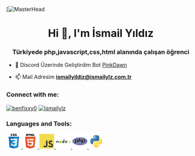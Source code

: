 [![MasterHead](https://cdn.discordapp.com/attachments/1155629901865562223/1155629949223436328/pd.png?ex=651a9982&is=65194802&hm=bc426fcdace03fedb7956b43c167a5b9157f833255d94c1d4b39355e809edb6c&)
<h1 align="center">Hi 👋, I'm İsmail Yıldız</h1>
<h3 align="center">Türkiyede php,javascript,css,html alanında çalışan öğrenci</h3>

- 🔭 Discord Üzerinde Geliştirdim Bot [PinkDawn](https://discord.com/invite/QXRsvepPhd)

- 📫 Mail Adresim **ismailyildiz@ismailylz.com.tr**

<h3 align="left">Connect with me:</h3>
<p align="left">
<a href="https://instagram.com/benfixxy0" target="blank"><img align="center" src="https://raw.githubusercontent.com/rahuldkjain/github-profile-readme-generator/master/src/images/icons/Social/instagram.svg" alt="benfixxy0" height="30" width="40" /></a>
<a href="https://discord.gg/ismailylz" target="blank"><img align="center" src="https://raw.githubusercontent.com/rahuldkjain/github-profile-readme-generator/master/src/images/icons/Social/discord.svg" alt="ismailylz" height="30" width="40" /></a>
</p>

<h3 align="left">Languages and Tools:</h3>
<p align="left"> <a href="https://www.w3schools.com/css/" target="_blank" rel="noreferrer"> <img src="https://raw.githubusercontent.com/devicons/devicon/master/icons/css3/css3-original-wordmark.svg" alt="css3" width="40" height="40"/> </a> <a href="https://www.w3.org/html/" target="_blank" rel="noreferrer"> <img src="https://raw.githubusercontent.com/devicons/devicon/master/icons/html5/html5-original-wordmark.svg" alt="html5" width="40" height="40"/> </a> <a href="https://developer.mozilla.org/en-US/docs/Web/JavaScript" target="_blank" rel="noreferrer"> <img src="https://raw.githubusercontent.com/devicons/devicon/master/icons/javascript/javascript-original.svg" alt="javascript" width="40" height="40"/> </a> <a href="https://nodejs.org" target="_blank" rel="noreferrer"> <img src="https://raw.githubusercontent.com/devicons/devicon/master/icons/nodejs/nodejs-original-wordmark.svg" alt="nodejs" width="40" height="40"/> </a> <a href="https://www.php.net" target="_blank" rel="noreferrer"> <img src="https://raw.githubusercontent.com/devicons/devicon/master/icons/php/php-original.svg" alt="php" width="40" height="40"/> </a> <a href="https://www.python.org" target="_blank" rel="noreferrer"> <img src="https://raw.githubusercontent.com/devicons/devicon/master/icons/python/python-original.svg" alt="python" width="40" height="40"/> </a> </p>
